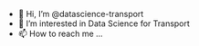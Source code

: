 - 👋 Hi, I’m @datascience-transport
- 👀 I’m interested in Data Science for Transport
- 📫 How to reach me ...

<!---
datascience-transport/datascience-transport is a ✨ special ✨ repository because its `README.md` (this file) appears on your GitHub profile.
You can click the Preview link to take a look at your changes.
--->
